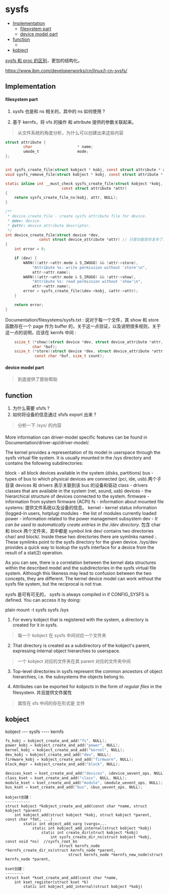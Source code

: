 # sysfs

<!-- vim-markdown-toc GitLab -->

* [Implementation](#implementation)
    * [filesystem part](#filesystem-part)
    * [device model part](#device-model-part)
* [function](#function)
    * [](#)
* [kobject](#kobject)

<!-- vim-markdown-toc -->

[sysfs 和 proc 的区别](https://unix.stackexchange.com/questions/4884/what-is-the-difference-between-procfs-and-sysfs)，更加的结构化。

https://www.ibm.com/developerworks/cn/linux/l-cn-sysfs/

## Implementation

#### filesystem part
1. sysfs 也是和 ns 相关的，其中的 ns 如何使用 ?

2. 基于 kernfs，将 vfs 的操作 和 attribute 提供的参数关联起来。


> 从文件系统的角度分析，为什么可以创建出来这些内容
```c
struct attribute {
        char                    * name;
        umode_t                 mode;
};


int sysfs_create_file(struct kobject * kobj, const struct attribute * attr);
void sysfs_remove_file(struct kobject * kobj, const struct attribute * attr);

static inline int __must_check sysfs_create_file(struct kobject *kobj,
						 const struct attribute *attr)
{
	return sysfs_create_file_ns(kobj, attr, NULL);
}

/**
 * device_create_file - create sysfs attribute file for device.
 * @dev: device.
 * @attr: device attribute descriptor.
 */
int device_create_file(struct device *dev,
		       const struct device_attribute *attr) // 只是功能变的复杂了，但是内容并没有什么变化
{
	int error = 0;

	if (dev) {
		WARN(((attr->attr.mode & S_IWUGO) && !attr->store),
			"Attribute %s: write permission without 'store'\n",
			attr->attr.name);
		WARN(((attr->attr.mode & S_IRUGO) && !attr->show),
			"Attribute %s: read permission without 'show'\n",
			attr->attr.name);
		error = sysfs_create_file(&dev->kobj, &attr->attr);
	}

	return error;
}
```

Documentation/filesystems/sysfs.txt : 说对于每一个文件，其 show 和 store 函数存在一个 page 作为 buffer
的，关于这一点验证，以及说明很多规则，关于这一点的说明，应该在 kernfs 中间 :

```c
	ssize_t (*show)(struct device *dev, struct device_attribute *attr,
			char *buf);
	ssize_t (*store)(struct device *dev, struct device_attribute *attr,
			 const char *buf, size_t count);
```


#### device model part
> 到底提供了那些帮助

## function

1. 为什么需要 sfsfs ?
2. 如何将设备的信息通过 sfsfs export 出来 ?
> 分析一下 /sys/ 的内容


####
More information can driver-model specific features can be found in
Documentation/driver-api/driver-model/.

The kernel provides a representation of its model in userspace through the sysfs virtual file system. It is usually mounted in the /sys directory and contains the following subdirectories:

block - all block devices available in the system (disks, partitions)
bus - types of bus to which physical devices are connected (pci, ide, usb).两个子目录 devices 和 drivers 表示关联到该 bus 的设备和驱动
class - drivers classes that are available in the system (net, sound, usb)
devices - the hierarchical structure of devices connected to the system.
firmware - information from system firmware (ACPI)
fs - information about mounted file systems: 提供文件系统以及设备的信息。
kernel - kernel status information (logged-in users, hotplug)
modules - the list of modules currently loaded
power - information related to the power management subsystem
dev -  *It can be used to automatically create entries in the /dev directory*. 包含 char 和 block 两个文件夹，其中都是 symbol link
dev/ contains two directories char/ and block/. Inside these two
directories there are symlinks named <major>:<minor>.  These symlinks
point to the sysfs directory for the given device.  /sys/dev provides a
quick way to lookup the sysfs interface for a device from the result of
a stat(2) operation.

As you can see, there is a correlation between the kernel data structures within the described model and the subdirectories in the sysfs virtual file system. Although this likeness may lead to confusion between the two concepts, they are different. The kernel device model can work without the sysfs file system, but the reciprocal is not true.



sysfs 是可有可无的，
sysfs is always compiled in if CONFIG_SYSFS is defined. You can access
it by doing:

   plain mount -t sysfs sysfs /sys

1. For every kobject that is registered with the system, a directory is created for it in sysfs.
> 每一个 kobject 在 sysfs 中间对应一个文件夹
2. That directory is created as a subdirectory of the kobject's parent, expressing internal object hierarchies to userspace.
> 一个 kobject 对应的文件夹在其 parent 对应的文件夹中间
3. Top-level directories in sysfs represent the common ancestors of object hierarchies; i.e. the subsystems the objects belong to.

4. Attributes can be exported for *kobjects* in the form of *regular files* in the filesystem.
并且提供文件属性
> 属性在 sfs 中间的存在形式是 文件


## kobject
kobject --- sysfs ---- kernfs

```c
fs_kobj = kobject_create_and_add("fs", NULL);
power_kobj = kobject_create_and_add("power", NULL);
kernel_kobj = kobject_create_and_add("kernel", NULL);
dev_kobj = kobject_create_and_add("dev", NULL);
firmware_kobj = kobject_create_and_add("firmware", NULL);
block_depr = kobject_create_and_add("block", NULL);

devices_kset = kset_create_and_add("devices", &device_uevent_ops, NULL);
class_kset = kset_create_and_add("class", NULL, NULL);
module_kset = kset_create_and_add("module", &module_uevent_ops, NULL);
bus_kset = kset_create_and_add("bus", &bus_uevent_ops, NULL);
```


```plain
kobject创建：
-----------
struct kobject *kobject_create_and_add(const char *name, struct kobject *parent)
	int kobject_add(struct kobject *kobj, struct kobject *parent, const char *fmt, ...)
		static int object_add_varg (vargs=...
			static int kobject_add_internal(struct kobject *kobj)
				static int create_dir(struct kobject *kobj)
					int sysfs_create_dir_ns(struct kobject *kobj, const void *ns)  //sysfs_root_kn
						struct kernfs_node *kernfs_create_dir_ns(struct kernfs_node *parent,
							struct kernfs_node *kernfs_new_node(struct kernfs_node *parent,

kset创建：
--------
struct kset *kset_create_and_add(const char *name,
	int kset_register(struct kset *k)
		static int kobject_add_internal(struct kobject *kobj)
```
